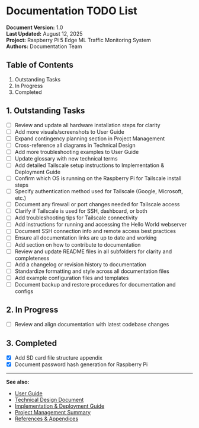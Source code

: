 # Documentation TODO List

**Document Version:** 1.0  
**Last Updated:** August 12, 2025  
**Project:** Raspberry Pi 5 Edge ML Traffic Monitoring System  
**Authors:** Documentation Team  

## Table of Contents
1. Outstanding Tasks
2. In Progress
3. Completed


## 1. Outstanding Tasks
- [ ] Review and update all hardware installation steps for clarity
- [ ] Add more visuals/screenshots to User Guide
- [ ] Expand contingency planning section in Project Management
- [ ] Cross-reference all diagrams in Technical Design
- [ ] Add more troubleshooting examples to User Guide
- [ ] Update glossary with new technical terms
- [ ] Add detailed Tailscale setup instructions to Implementation & Deployment Guide
- [ ] Confirm which OS is running on the Raspberry Pi for Tailscale install steps
- [ ] Specify authentication method used for Tailscale (Google, Microsoft, etc.)
- [ ] Document any firewall or port changes needed for Tailscale access
- [ ] Clarify if Tailscale is used for SSH, dashboard, or both
- [ ] Add troubleshooting tips for Tailscale connectivity
- [ ] Add instructions for running and accessing the Hello World webserver
- [ ] Document SSH connection info and remote access best practices
- [ ] Ensure all documentation links are up to date and working
- [ ] Add section on how to contribute to documentation
- [ ] Review and update README files in all subfolders for clarity and completeness
- [ ] Add a changelog or revision history to documentation
- [ ] Standardize formatting and style across all documentation files
- [ ] Add example configuration files and templates
- [ ] Document backup and restore procedures for documentation and configs

## 2. In Progress
- [ ] Review and align documentation with latest codebase changes

## 3. Completed
- [x] Add SD card file structure appendix
- [x] Document password hash generation for Raspberry Pi

---

**See also:**
- [User Guide](./User_Guide.md)
- [Technical Design Document](./Technical_Design.md)
- [Implementation & Deployment Guide](./Implementation_Deployment.md)
- [Project Management Summary](./Project_Management.md)
- [References & Appendices](./References_Appendices.md)
